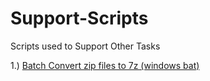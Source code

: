 # Support-Scripts
Scripts used to Support Other Tasks

1.) [Batch Convert zip files to 7z (windows bat)](https://github.com/reaperofpower/Support-Scripts/blob/main/zip27z.bat)
